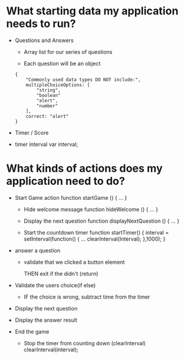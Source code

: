 # What starting data my application needs to run?

- Questions and Answers

    - Array list for our series of questions

    - Each question will be an object
    ```
    {
        "Commonly used data types DO NOT include:",
        multipleChoiceOptions: [
            "string",
            "boolean"
            "alert",
            "number"
        ],
        correct: "alert"
    }
    ```

- Timer / Score

- timer interval
var interval;

# What kinds of actions does my application need to do?

- Start Game action
function startGame () { ... }

    - Hide welcome message
    function hideWelcome () { ... }

    - Display the next question
    function displayNextQuestion () { ... }

    - Start the countdown timer
    function startTimer()  {
        interval = setInterval(function() {
            ...
            clearInterval(Interval);
        },1000);
    }
- answer a question 

    - validate that we clicked a button element

        THEN exit if the didn't (return)
        
- Validate the users choice(if else)

    - IF the choice is wrong, subtract time from the timer

- Display the next question

- Display the answer result

- End the game

    - Stop the timer from counting down (clearInterval)
    clearInterval(interval);
